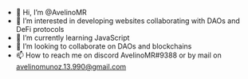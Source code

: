 - 👋 Hi, I’m @AvelinoMR
- 👀 I’m interested in developing websites collaborating with DAOs and DeFi protocols
- 🌱 I’m currently learning JavaScript
- 💞️ I’m looking to collaborate on DAOs and blockchains
- 📫 How to reach me on discord AvelinoMR#9388 or by mail on avelinomunoz.13.990@gmail.com

<!---
AvelinoMR/AvelinoMR is a ✨ special ✨ repository because its `README.md` (this file) appears on your GitHub profile.
You can click the Preview link to take a look at your changes.
--->
